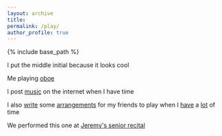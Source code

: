 ```yaml
---
layout: archive
title:
permalink: /play/
author_profile: true
---
```


{% include base_path %}

I put the middle initial because it looks cool

Me playing <a href="https://youtu.be/o2XMmue8JhU?feature=shared" target="_blank">oboe</a>

I post <a href="https://youtu.be/zJn4pnsXwQs?feature=shared" target="_blank">music</a> on the internet when I have time

I also <a href="https://flat.io/score/639cb0c4d6f1ff777d1a59f5-shou-xie-de-cong-qian-jay?sharingKey=9475d751767ec2bc45c7fd007e3d3e86b2ab9e96521f6af035c7c0e639f75c124fe0b154c8c6d7679ae2342d83962e3553447f870ce14fb74d6325403bb1b5bc" target="_blank">write</a> some <a href="https://flat.io/score/649af3ef86c84b8c86396a6d-ru-hai?sharingKey=d183d7ba07ad030817bc1dae4489747cde169a0039d7615904cd0d34f3ac9c97ef3eb4132e6231eb4f8567fabc9452ed50a3002bf0610cc47a285eca991ce8f0" target="_blank">arrangements</a> for my friends to play when I <a href="https://flat.io/score/64a8dc11ec73743893f57a3b-attitude-by-mrs-green-apple?sharingKey=94668e0c41811690f3acb0194b60d4e76d56e812945cb5dd6454fdd08624c8ab4ad72c6f4133f7d234e3077511a50beb284ff42c5ecdee6df4a1914c710a6579" target="_blank">have</a> a <a href="https://flat.io/score/64aa7cc627b7728cb20c47d3-unlucky-by-iu?sharingKey=ab74e859b755d6a990e862d84646d9ebe4ed69f898e4c55e420c5d9d1797cd324337fc9960440eeb07bc4c9b28d556556cf9c043ee30ab2cff19a1f03d48d4c2" target="_blank">lot</a> of time 

We performed this one at <a href="https://youtu.be/b2MyCJyoJS4?feature=shared&t=3410" target="_blank">Jeremy's senior recital</a>


